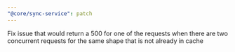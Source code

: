 ```yaml
---
"@core/sync-service": patch
---
```


Fix issue that would return a 500 for one of the requests when there are two concurrent requests for the same shape that is not already in cache
